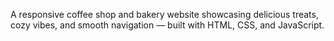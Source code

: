 
A responsive coffee shop and bakery website showcasing delicious treats, cozy vibes, and smooth navigation — built with HTML, CSS, and JavaScript.
